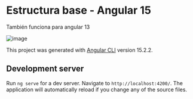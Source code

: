 # Estructura base - Angular 15
También funciona para angular 13


![image](https://github.com/Luiggi-piero/estructura-base-angular15-proyecto-grande/assets/86317658/5527cac8-b739-4280-919e-c4bd80a36a68)

This project was generated with [Angular CLI](https://github.com/angular/angular-cli) version 15.2.2.

## Development server

Run `ng serve` for a dev server. Navigate to `http://localhost:4200/`. The application will automatically reload if you change any of the source files.


